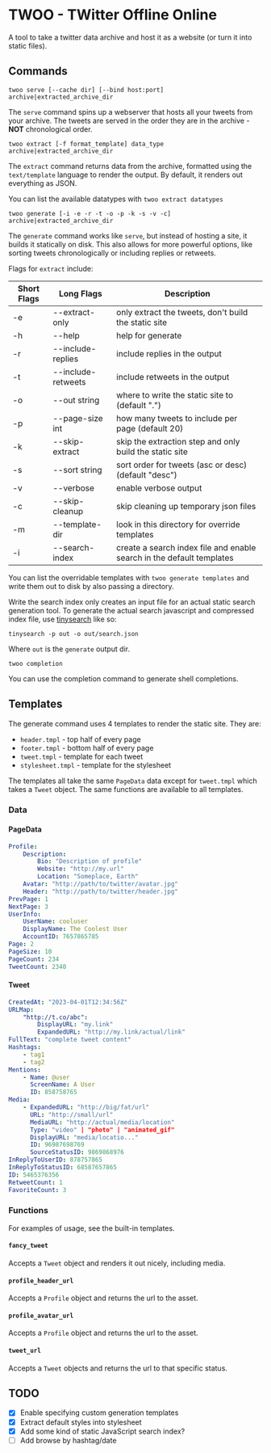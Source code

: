 # TWOO - TWitter Offline Online

A tool to take a twitter data archive and host it as a website (or turn it into static files).

## Commands

`twoo serve [--cache dir] [--bind host:port] archive|extracted_archive_dir`

The `serve` command spins up a webserver that hosts all your tweets from your archive.
The tweets are served in the order they are in the archive - **NOT** chronological
order.

`twoo extract [-f format_template] data_type archive|extracted_archive_dir`

The `extract` command returns data from the archive, formatted using the
`text/template` language to render the output. By default, it renders out
everything as JSON.

You can list the available datatypes with `twoo extract datatypes`

`twoo generate [-i -e -r -t -o -p -k -s -v -c] archive|extracted_archive_dir`

The `generate` command works like `serve`, but instead of hosting a site, it
builds it statically on disk. This also allows for more powerful options, like
sorting tweets chronologically or including replies or retweets.

Flags for `extract` include:

| Short Flags | Long Flags         | Description                                                           |
| ----------- | ------------------ | --------------------------------------------------------------------- |
| -e          | --extract-only     | only extract the tweets, don't build the static site                  |
| -h          | --help             | help for generate                                                     |
| -r          | --include-replies  | include replies in the output                                         |
| -t          | --include-retweets | include retweets in the output                                        |
| -o          | --out string       | where to write the static site to (default ".")                       |
| -p          | --page-size int    | how many tweets to include per page (default 20)                      |
| -k          | --skip-extract     | skip the extraction step and only build the static site               |
| -s          | --sort string      | sort order for tweets (asc or desc) (default "desc")                  |
| -v          | --verbose          | enable verbose output                                                 |
| -c          | --skip-cleanup     | skip cleaning up temporary json files                                 |
| -m          | --template-dir     | look in this directory for override templates                         |
| -i          | --search-index     | create a search index file and enable search in the default templates |

You can list the overridable templates with `twoo generate templates` and write them out to disk by also passing a directory.

Write the search index only creates an input file for an actual static search generation tool.
To generate the actual search javascript and compressed index file, use [tinysearch][1] like so:

```
tinysearch -p out -o out/search.json
```

Where `out` is the `generate` output dir.

`twoo completion`

You can use the completion command to generate shell completions.

## Templates

The generate command uses 4 templates to render the static site. They are:

-   `header.tmpl` - top half of every page
-   `footer.tmpl` - bottom half of every page
-   `tweet.tmpl` - template for each tweet
-   `stylesheet.tmpl` - template for the stylesheet

The templates all take the same `PageData` data except for `tweet.tmpl` which takes a `Tweet` object. The same functions are available to all templates.

### Data

#### PageData

```yaml
Profile:
    Description:
        Bio: "Description of profile"
        Website: "http://my.url"
        Location: "Someplace, Earth"
    Avatar: "http://path/to/twitter/avatar.jpg"
    Header: "http://path/to/twitter/header.jpg"
PrevPage: 1
NextPage: 3
UserInfo:
    UserName: cooluser
    DisplayName: The Coolest User
    AccountID: 7657865785
Page: 2
PageSize: 10
PageCount: 234
TweetCount: 2340
```

#### Tweet

```yaml
CreatedAt: "2023-04-01T12:34:56Z"
URLMap:
    "http://t.co/abc":
        DisplayURL: "my.link"
        ExpandedURL: "http://my.link/actual/link"
FullText: "complete tweet content"
Hashtags:
    - tag1
    - tag2
Mentions:
    - Name: @user
      ScreenName: A User
      ID: 858758765
Media:
    - ExpandedURL: "http://big/fat/url"
      URL: "http://small/url"
      MediaURL: "http://actual/media/location"
      Type: "video" | "photo" | "animated_gif"
      DisplayURL: "media/locatio..."
      ID: 96987698769
      SourceStatusID: 9869868976
InReplyToUserID: 878757865
InReplyToStatusID: 68587657865
ID: 5465376356
RetweetCount: 1
FavoriteCount: 3
```

### Functions

For examples of usage, see the built-in templates.

#### `fancy_tweet`

Accepts a `Tweet` object and renders it out nicely, including media.

#### `profile_header_url`

Accepts a `Profile` object and returns the url to the asset.

#### `profile_avatar_url`

Accepts a `Profile` object and returns the url to the asset.

#### `tweet_url`

Accepts a `Tweet` objects and returns the url to that specific status.

## TODO

-   [x] Enable specifying custom generation templates
-   [x] Extract default styles into stylesheet
-   [x] Add some kind of static JavaScript search index?
-   [ ] Add browse by hashtag/date

[1]: https://github.com/tinysearch/tinysearch
